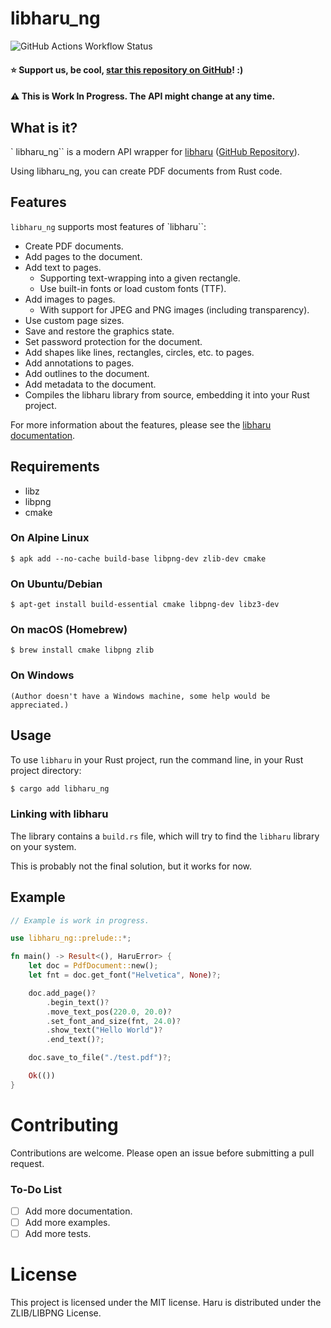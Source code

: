 # libharu_ng

![GitHub Actions Workflow Status](https://img.shields.io/github/actions/workflow/status/bastibense/libharu_ng/master-build-test.yml)

#### ⭐ Support us, be cool, [star this repository on GitHub](https://github.com/bastibense/libharu_ng)! :)

#### ⚠️ This is Work In Progress. The API might change at any time.

## What is it?

` libharu_ng`` is a modern API wrapper for [libharu](http://libaru.org/) ([GitHub Repository](https://github.com/libharu/libharu)).

Using libharu_ng, you can create PDF documents from Rust code.

## Features

`libharu_ng` supports most features of `libharu``:

- Create PDF documents.
- Add pages to the document.
- Add text to pages.
  - Supporting text-wrapping into a given rectangle.
  - Use built-in fonts or load custom fonts (TTF).
- Add images to pages.
  - With support for JPEG and PNG images (including transparency).
- Use custom page sizes.
- Save and restore the graphics state.
- Set password protection for the document.
- Add shapes like lines, rectangles, circles, etc. to pages.
- Add annotations to pages.
- Add outlines to the document.
- Add metadata to the document.
- Compiles the libharu library from source, embedding it into your Rust project.

For more information about the features, please see the [libharu documentation](http://libharu.org).

## Requirements

- libz
- libpng
- cmake

### On Alpine Linux

    $ apk add --no-cache build-base libpng-dev zlib-dev cmake

### On Ubuntu/Debian

    $ apt-get install build-essential cmake libpng-dev libz3-dev

### On macOS (Homebrew)

    $ brew install cmake libpng zlib

### On Windows

    (Author doesn't have a Windows machine, some help would be appreciated.)

## Usage

To use `libharu` in your Rust project, run the command line, in your Rust project directory:

```bash
$ cargo add libharu_ng
```

### Linking with libharu

The library contains a `build.rs` file, which will try to find the `libharu` library on your system.

This is probably not the final solution, but it works for now.

## Example

```rust
// Example is work in progress.

use libharu_ng::prelude::*;

fn main() -> Result<(), HaruError> {
    let doc = PdfDocument::new();
    let fnt = doc.get_font("Helvetica", None)?;

    doc.add_page()?
        .begin_text()?
        .move_text_pos(220.0, 20.0)?
        .set_font_and_size(fnt, 24.0)?
        .show_text("Hello World")?
        .end_text()?;

    doc.save_to_file("./test.pdf")?;

    Ok(())
}
```

# Contributing

Contributions are welcome. Please open an issue before submitting a pull request.

### To-Do List

- [ ] Add more documentation.
- [ ] Add more examples.
- [ ] Add more tests.

# License

This project is licensed under the MIT license.
Haru is distributed under the ZLIB/LIBPNG License.
